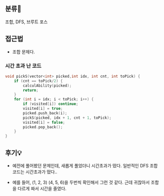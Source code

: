 ## 분류💁

조합, DFS, 브루트 포스

## 접근법

- 조합 문제다. 


### 시간 초과 난 코드
```cpp
void pickS(vector<int> picked,int idx, int cnt, int toPick) {
	if (cnt == toPick/2) {
		calculAbility(picked);
		return;
	}
	for (int i = idx; i < toPick; i++) {
		if (visited[i]) continue;
		visited[i] = true;
		picked.push_back(i);
		pickS(picked, idx + 1, cnt + 1, toPick);
		visited[i] = false;
		picked.pop_back();
	}
}
```


## 후기💡

- 예전에 풀어봤던 문제인데, 새롭게 풀었더니 시간초과가 떴다. 일반적인 DFS 조합 코드는 시간초과가 떴다..

- 예를 들어, (1, 2, 3) (4, 5, 6)을 두번씩 확인해서 그런 것 같다. 근데 귀찮아서 조합을 다르게 짜서 시간을 줄였다. 




